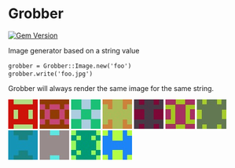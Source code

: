 Grobber
=======
[![Gem Version](https://badge.fury.io/rb/grobber.svg)](http://badge.fury.io/rb/grobber)

Image generator based on a string value

    grobber = Grobber::Image.new('foo')
    grobber.write('foo.jpg')

Grobber will always render the same image for the same string. 

![Example0](examples/0.jpg)
![Example1](examples/1.jpg)
![Example2](examples/2.jpg)
![Example3](examples/3.jpg)
![Example4](examples/4.jpg)
![Example5](examples/5.jpg)
![Example6](examples/6.jpg)
![Example7](examples/7.jpg)
![Example8](examples/8.jpg)
![Example9](examples/9.jpg)
![Example10](examples/10.jpg)
